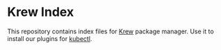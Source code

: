 # Krew Index

This repository contains index files for [Krew](https://krew.sigs.k8s.io/) package manager. Use it to install our plugins for [kubectl](https://kubernetes.io/docs/reference/kubectl/).
